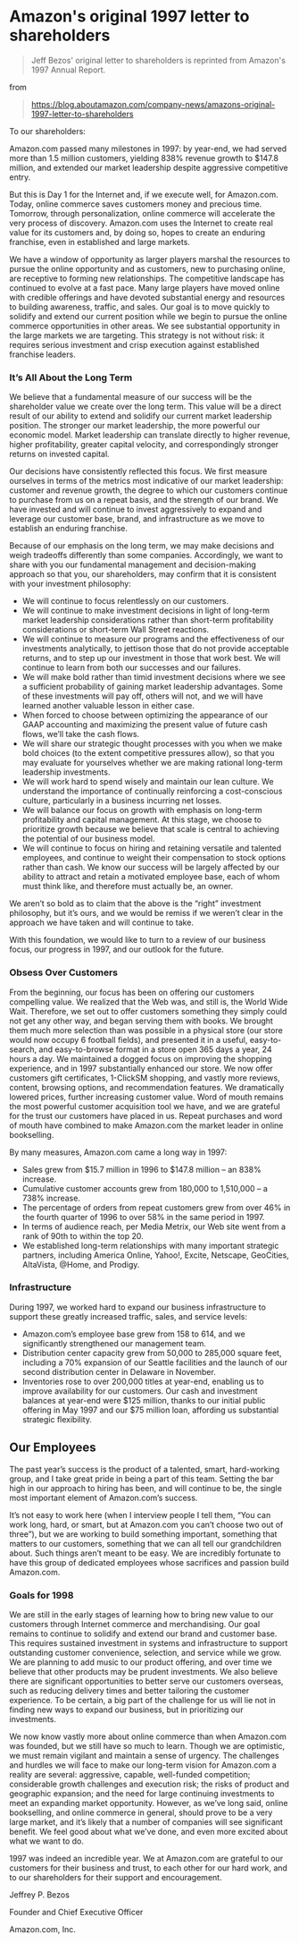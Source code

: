 # Amazon's original 1997 letter to shareholders

> Jeff Bezos' original letter to shareholders is reprinted from Amazon's 1997 Annual Report.

from
> https://blog.aboutamazon.com/company-news/amazons-original-1997-letter-to-shareholders

To our shareholders:

Amazon.com passed many milestones in 1997: by year-end, we had served more than 1.5 million customers, yielding 838% revenue growth to $147.8 million, and extended our market leadership despite aggressive competitive entry.

But this is Day 1 for the Internet and, if we execute well, for Amazon.com. Today, online commerce saves customers money and precious time. Tomorrow, through personalization, online commerce will accelerate the very process of discovery. Amazon.com uses the Internet to create real value for its customers and, by doing so, hopes to create an enduring franchise, even in established and large markets.

We have a window of opportunity as larger players marshal the resources to pursue the online opportunity and as customers, new to purchasing online, are receptive to forming new relationships. The competitive landscape has continued to evolve at a fast pace. Many large players have moved online with credible offerings and have devoted substantial energy and resources to building awareness, traffic, and sales. Our goal is to move quickly to solidify and extend our current position while we begin to pursue the online commerce opportunities in other areas. We see substantial opportunity in the large markets we are targeting. This strategy is not without risk: it requires serious investment and crisp execution against established franchise leaders.

### It’s All About the Long Term

We believe that a fundamental measure of our success will be the shareholder value we create over the long term. This value will be a direct result of our ability to extend and solidify our current market leadership position. The stronger our market leadership, the more powerful our economic model. Market leadership can translate directly to higher revenue, higher profitability, greater capital velocity, and correspondingly stronger returns on invested capital.

Our decisions have consistently reflected this focus. We first measure ourselves in terms of the metrics most indicative of our market leadership: customer and revenue growth, the degree to which our customers continue to purchase from us on a repeat basis, and the strength of our brand. We have invested and will continue to invest aggressively to expand and leverage our customer base, brand, and infrastructure as we move to establish an enduring franchise.

Because of our emphasis on the long term, we may make decisions and weigh tradeoffs differently than some companies. Accordingly, we want to share with you our fundamental management and decision-making approach so that you, our shareholders, may confirm that it is consistent with your investment philosophy:

- We will continue to focus relentlessly on our customers.
- We will continue to make investment decisions in light of long-term market leadership considerations rather than short-term profitability considerations or short-term Wall Street reactions.
- We will continue to measure our programs and the effectiveness of our investments analytically, to jettison those that do not provide acceptable returns, and to step up our investment in those that work best. We will continue to learn from both our successes and our failures.
- We will make bold rather than timid investment decisions where we see a sufficient probability of gaining market leadership advantages. Some of these investments will pay off, others will not, and we will have learned another valuable lesson in either case.
- When forced to choose between optimizing the appearance of our GAAP accounting and maximizing the present value of future cash flows, we’ll take the cash flows.
- We will share our strategic thought processes with you when we make bold choices (to the extent competitive pressures allow), so that you may evaluate for yourselves whether we are making rational long-term leadership investments.
- We will work hard to spend wisely and maintain our lean culture. We understand the importance of continually reinforcing a cost-conscious culture, particularly in a business incurring net losses.
- We will balance our focus on growth with emphasis on long-term profitability and capital management. At this stage, we choose to prioritize growth because we believe that scale is central to achieving the potential of our business model.
- We will continue to focus on hiring and retaining versatile and talented employees, and continue to weight their compensation to stock options rather than cash. We know our success will be largely affected by our ability to attract and retain a motivated employee base, each of whom must think like, and therefore must actually be, an owner.

We aren’t so bold as to claim that the above is the “right” investment philosophy, but it’s ours, and we would be remiss if we weren’t clear in the approach we have taken and will continue to take.

With this foundation, we would like to turn to a review of our business focus, our progress in 1997, and our outlook for the future.

### Obsess Over Customers

From the beginning, our focus has been on offering our customers compelling value. We realized that the Web was, and still is, the World Wide Wait. Therefore, we set out to offer customers something they simply could not get any other way, and began serving them with books. We brought them much more selection than was possible in a physical store (our store would now occupy 6 football fields), and presented it in a useful, easy-to-search, and easy-to-browse format in a store open 365 days a year, 24 hours a day. We maintained a dogged focus on improving the shopping experience, and in 1997 substantially enhanced our store. We now offer customers gift certificates, 1-ClickSM shopping, and vastly more reviews, content, browsing options, and recommendation features. We dramatically lowered prices, further increasing customer value. Word of mouth remains the most powerful customer acquisition tool we have, and we are grateful for the trust our customers have placed in us. Repeat purchases and word of mouth have combined to make Amazon.com the market leader in online bookselling.

By many measures, Amazon.com came a long way in 1997:

- Sales grew from $15.7 million in 1996 to $147.8 million – an 838% increase.
- Cumulative customer accounts grew from 180,000 to 1,510,000 – a 738% increase.
- The percentage of orders from repeat customers grew from over 46% in the fourth quarter of 1996 to over 58% in the same period in 1997.
- In terms of audience reach, per Media Metrix, our Web site went from a rank of 90th to within the top 20.
- We established long-term relationships with many important strategic partners, including America Online, Yahoo!, Excite, Netscape, GeoCities, AltaVista, @Home, and Prodigy.

### Infrastructure
During 1997, we worked hard to expand our business infrastructure to support these greatly increased traffic, sales, and service levels:

- Amazon.com’s employee base grew from 158 to 614, and we significantly strengthened our management team.
- Distribution center capacity grew from 50,000 to 285,000 square feet, including a 70% expansion of our Seattle facilities and the launch of our second distribution center in Delaware in November.
- Inventories rose to over 200,000 titles at year-end, enabling us to improve availability for our customers.
Our cash and investment balances at year-end were $125 million, thanks to our initial public offering in May 1997 and our $75 million loan, affording us substantial strategic flexibility.

## Our Employees
The past year’s success is the product of a talented, smart, hard-working group, and I take great pride in being a part of this team. Setting the bar high in our approach to hiring has been, and will continue to be, the single most important element of Amazon.com’s success.

It’s not easy to work here (when I interview people I tell them, “You can work long, hard, or smart, but at Amazon.com you can’t choose two out of three”), but we are working to build something important, something that matters to our customers, something that we can all tell our grandchildren about. Such things aren’t meant to be easy. We are incredibly fortunate to have this group of dedicated employees whose sacrifices and passion build Amazon.com.

### Goals for 1998
We are still in the early stages of learning how to bring new value to our customers through Internet commerce and merchandising. Our goal remains to continue to solidify and extend our brand and customer base. This requires sustained investment in systems and infrastructure to support outstanding customer convenience, selection, and service while we grow. We are planning to add music to our product offering, and over time we believe that other products may be prudent investments. We also believe there are significant opportunities to better serve our customers overseas, such as reducing delivery times and better tailoring the customer experience. To be certain, a big part of the challenge for us will lie not in finding new ways to expand our business, but in prioritizing our investments.

We now know vastly more about online commerce than when Amazon.com was founded, but we still have so much to learn. Though we are optimistic, we must remain vigilant and maintain a sense of urgency. The challenges and hurdles we will face to make our long-term vision for Amazon.com a reality are several: aggressive, capable, well-funded competition; considerable growth challenges and execution risk; the risks of product and geographic expansion; and the need for large continuing investments to meet an expanding market opportunity. However, as we’ve long said, online bookselling, and online commerce in general, should prove to be a very large market, and it’s likely that a number of companies will see significant benefit. We feel good about what we’ve done, and even more excited about what we want to do.

1997 was indeed an incredible year. We at Amazon.com are grateful to our customers for their business and trust, to each other for our hard work, and to our shareholders for their support and encouragement.

Jeffrey P. Bezos

Founder and Chief Executive Officer

Amazon.com, Inc.